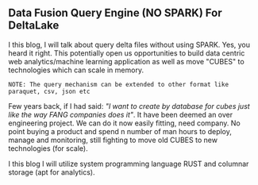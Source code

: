 ## Data Fusion Query Engine (NO SPARK) For DeltaLake

I this blog, I will talk about query delta files without using SPARK. Yes, you heard it right. This potentially 
open us opportunities to build data centric web analytics/machine learning application as well as move "CUBES" to 
technologies which can scale in memory. 

`NOTE: The query mechanism can be extended to other format like paraquet, csv, json etc`

Few years back, if I had said: _"I want to create by database for cubes just like the way FANG companies does it"_. It 
have been deemed an over engineering project. We can do it now easily fitting, need company. No point buying a product 
and spend n number of man hours to deploy, manage and monitoring, still fighting to move old CUBES to new technologies 
(for scale).

I this blog I will utilize system programming language RUST and columnar storage (apt for analytics).

